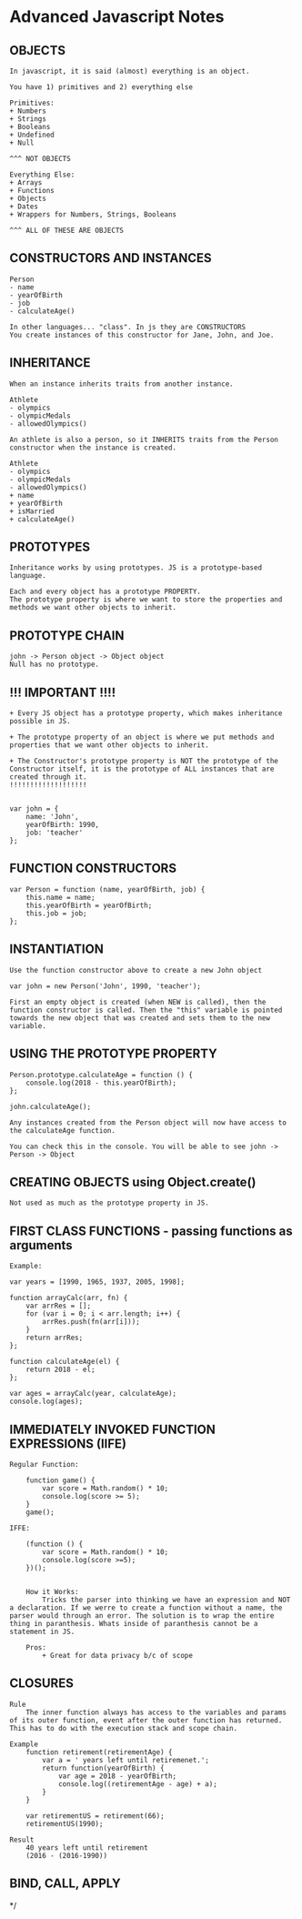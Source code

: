 # Advanced Javascript Notes

## OBJECTS 
    In javascript, it is said (almost) everything is an object.

    You have 1) primitives and 2) everything else

    Primitives:
    + Numbers
    + Strings
    + Booleans
    + Undefined
    + Null

    ^^^ NOT OBJECTS

    Everything Else:
    + Arrays
    + Functions
    + Objects
    + Dates
    + Wrappers for Numbers, Strings, Booleans

    ^^^ ALL OF THESE ARE OBJECTS

## CONSTRUCTORS AND INSTANCES

    Person 
    - name
    - yearOfBirth
    - job
    - calculateAge()

    In other languages... "class". In js they are CONSTRUCTORS
    You create instances of this constructor for Jane, John, and Joe.

## INHERITANCE
    When an instance inherits traits from another instance. 

    Athlete
    - olympics
    - olympicMedals
    - allowedOlympics()

    An athlete is also a person, so it INHERITS traits from the Person constructor when the instance is created.

    Athlete
    - olympics
    - olympicMedals
    - allowedOlympics()
    + name
    + yearOfBirth
    + isMarried
    + calculateAge()

## PROTOTYPES
    Inheritance works by using prototypes. JS is a prototype-based language.

    Each and every object has a prototype PROPERTY.
    The prototype property is where we want to store the properties and methods we want other objects to inherit.

## PROTOTYPE CHAIN
    john -> Person object -> Object object
    Null has no prototype.



## !!! IMPORTANT !!!!
    + Every JS object has a prototype property, which makes inheritance possible in JS.

    + The prototype property of an object is where we put methods and properties that we want other objects to inherit.

    + The Constructor's prototype property is NOT the prototype of the Constructor itself, it is the prototype of ALL instances that are created through it.
    !!!!!!!!!!!!!!!!!!!


    var john = {
        name: 'John',
        yearOfBirth: 1990,
        job: 'teacher'
    };

## FUNCTION CONSTRUCTORS

    var Person = function (name, yearOfBirth, job) {
        this.name = name;
        this.yearOfBirth = yearOfBirth;
        this.job = job;
    };

## INSTANTIATION

    Use the function constructor above to create a new John object

    var john = new Person('John', 1990, 'teacher');

    First an empty object is created (when NEW is called), then the function constructor is called. Then the "this" variable is pointed towards the new object that was created and sets them to the new variable.


## USING THE PROTOTYPE PROPERTY

    Person.prototype.calculateAge = function () {
        console.log(2018 - this.yearOfBirth);
    };
    
    john.calculateAge();
    
    Any instances created from the Person object will now have access to the calculateAge function.
    
    You can check this in the console. You will be able to see john -> Person -> Object
    
    
## CREATING OBJECTS using Object.create()
    
    Not used as much as the prototype property in JS.
    
## FIRST CLASS FUNCTIONS - passing functions as arguments

    Example:
    
    var years = [1990, 1965, 1937, 2005, 1998];
    
    function arrayCalc(arr, fn) {
        var arrRes = [];
        for (var i = 0; i < arr.length; i++) {
            arrRes.push(fn(arr[i]));
        }
        return arrRes;
    };
    
    function calculateAge(el) {
        return 2018 - el;
    };
    
    var ages = arrayCalc(year, calculateAge);
    console.log(ages);
    
    
## IMMEDIATELY INVOKED FUNCTION EXPRESSIONS (IIFE)
    
    Regular Function:
    
        function game() {
            var score = Math.random() * 10;
            console.log(score >= 5);
        }
        game();
    
    IFFE: 
    
        (function () {
            var score = Math.random() * 10;
            console.log(score >=5);
        })();
        
        
        How it Works:
            Tricks the parser into thinking we have an expression and NOT a declaration. If we werre to create a function without a name, the parser would through an error. The solution is to wrap the entire thing in paranthesis. Whats inside of paranthesis cannot be a statement in JS.
        
        Pros: 
            + Great for data privacy b/c of scope
            
## CLOSURES
    
    Rule
        The inner function always has access to the variables and params of its outer function, event after the outer function has returned. This has to do with the execution stack and scope chain.
        
    Example
        function retirement(retirementAge) {
            var a = ' years left until retiremenet.';
            return function(yearOfBirth) {
                var age = 2018 - yearOfBirth;
                console.log((retirementAge - age) + a);
            }
        }
        
        var retirementUS = retirement(66);
        retirementUS(1990);
        
    Result
        40 years left until retirement
        (2016 - (2016-1990))
    
    
## BIND, CALL, APPLY
    
    
    
    
    

    

    
    





















*/
